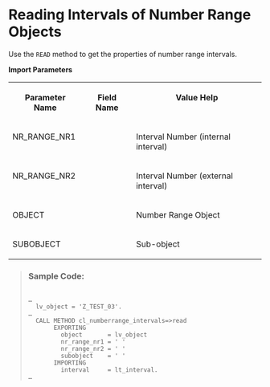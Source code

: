 <!-- loio0cb77ec7fba84084a416688de830dd71 -->

# Reading Intervals of Number Range Objects

Use the `READ` method to get the properties of number range intervals.

**Import Parameters**


<table>
<tr>
<th valign="top">

Parameter Name



</th>
<th valign="top">

Field Name



</th>
<th valign="top">

Value Help



</th>
</tr>
<tr>
<td valign="top">

NR\_RANGE\_NR1



</td>
<td valign="top">

 



</td>
<td valign="top">

Interval Number \(internal interval\)



</td>
</tr>
<tr>
<td valign="top">

NR\_RANGE\_NR2



</td>
<td valign="top">

 



</td>
<td valign="top">

Interval Number \(external interval\)



</td>
</tr>
<tr>
<td valign="top">

OBJECT



</td>
<td valign="top">

 



</td>
<td valign="top">

Number Range Object



</td>
</tr>
<tr>
<td valign="top">

SUBOBJECT



</td>
<td valign="top">

 



</td>
<td valign="top">

Sub-object



</td>
</tr>
</table>

> ### Sample Code:  
> ```
> 
> …
>   lv_object = 'Z_TEST_03'.
> …
>   CALL METHOD cl_numberrange_intervals=>read
>        EXPORTING
>          object       = lv_object
>          nr_range_nr1 = ' '
>          nr_range_nr2 = ' '
>          subobject    = ' '
>        IMPORTING
>          interval     = lt_interval.
> …
> 
> ```

